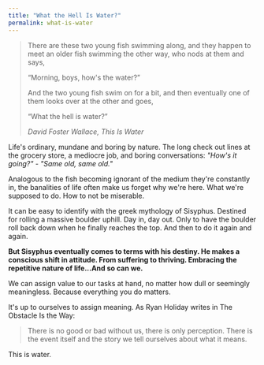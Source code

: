 ```yaml
---
title: "What the Hell Is Water?"
permalink: what-is-water
---
```


> There are these two young fish swimming along, and they happen to meet an older fish swimming the other way, who nods at them and says,
> 
> “Morning, boys, how's the water?”
> 
> And the two young fish swim on for a bit, and then eventually one of them looks over at the other and goes,
> 
> “What the hell is water?”
> 
> <cite>David Foster Wallace, *This Is Water*</cite>

Life's ordinary, mundane and boring by nature. The long check out lines at the grocery store, a mediocre job, and boring conversations: *"How's it going?"* - *"Same old, same old."*

Analogous to the fish becoming ignorant of the medium they're constantly in, the banalities of life often make us forget why we're here. What we're supposed to do. How to not be miserable.

It can be easy to identify with the greek mythology of Sisyphus. Destined for rolling a massive boulder uphill. Day in, day out. Only to have the boulder roll back down when he finally reaches the top. And then to do it again and again.

**But Sisyphus eventually comes to terms with his destiny. He makes a conscious shift in attitude. From suffering to thriving. Embracing the repetitive nature of life...And so can we.**

We can assign value to our tasks at hand, no matter how dull or seemingly meaningless. Because everything you do matters.

It's up to ourselves to assign meaning. As Ryan Holiday writes in The Obstacle Is the Way:

> There is no good or bad without us, there is only perception. There is the event itself and the story we tell ourselves about what it means.

This is water.
